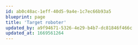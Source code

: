 ```yaml
---
id: ab0c48ac-1eff-40d5-9a4e-1c7ec66b93a5
blueprint: page
title: 'Target roboter'
updated_by: a9f94671-5326-4e29-b4b7-dc81846f466c
updated_at: 1669561264
---
```

